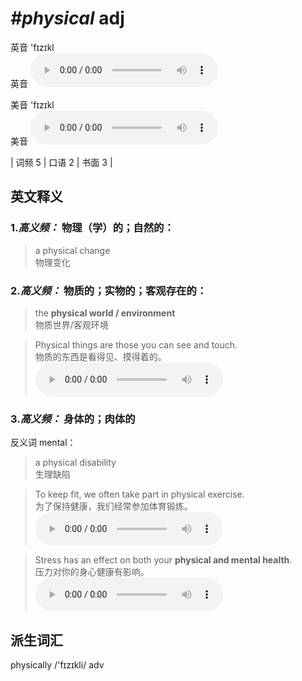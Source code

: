 # ***\#physical*** adj
英音 'fɪzɪkl  
英音
<audio src="./media/physical-B.aac" controls="controls"></audio>

美音 'fɪzɪkl  
美音
<audio src="./media/physical.aac" controls="controls"></audio>



| 词频 5 | 口语 2 | 书面 3 |  

英文释义
---
### 1.*高义频：* **物理（学）的；自然的：**  

 > a physical change  
 > 物理变化    

### 2.*高义频：* **物质的；实物的；客观存在的：**  

 > the **physical world / environment**   
 > 物质世界/客观环境    

 > Physical things are those you can see and touch.   
 > 物质的东西是看得见、摸得着的。    
<audio src="./media/physical-2.aac" controls="controls"></audio>

### 3.*高义频：* **身体的；肉体的**  
反义词 mental： 

 > a physical disability   
 > 生理缺陷    

 > To keep fit, we often take part in physical exercise.  
 > 为了保持健康，我们经常参加体育锻炼。    
<audio src="./media/physical-1.aac" controls="controls"></audio>

 > Stress has an effect on both your **physical and mental health**.  
 > 压力对你的身心健康有影响。    
<audio src="./media/Stress has an effect on both your physical and mental health2_AAC.aac" controls="controls"></audio>


派生词汇
---
physically /'fɪzɪkli/ adv   

